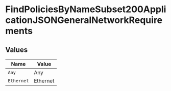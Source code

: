 # FindPoliciesByNameSubset200ApplicationJSONGeneralNetworkRequirements


## Values

| Name       | Value      |
| ---------- | ---------- |
| `Any`      | Any        |
| `Ethernet` | Ethernet   |